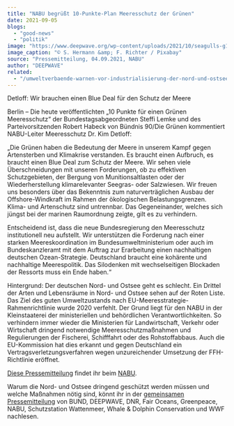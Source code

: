 ```yaml
---
title: "NABU begrüßt 10-Punkte-Plan Meeresschutz der Grünen"
date: 2021-09-05
blogs: 
  - "good-news"
  - "politik"
image: "https://www.deepwave.org/wp-content/uploads/2021/10/seagulls-g105f9dedc_1920.jpg"
image_caption: "© S. Hermann &amp; F. Richter / Pixabay"
source: "Pressemitteilung, 04.09.2021, NABU"
author: "DEEPWAVE"
related: 
  - "/umweltverbaende-warnen-vor-industrialisierung-der-nord-und-ostsee/"
---
```


Detloff: Wir brauchen einen Blue Deal für den Schutz der Meere

Berlin – Die heute veröffentlichten „10 Punkte für einen Grünen Meeresschutz“ der Bundestagsabgeordneten Steffi Lemke und des Parteivorsitzenden Robert Habeck von Bündnis 90/Die Grünen kommentiert NABU-Leiter Meeresschutz Dr. Kim Detloff:

„Die Grünen haben die Bedeutung der Meere in unserem Kampf gegen Artensterben und Klimakrise verstanden. Es braucht einen Aufbruch, es braucht einen Blue Deal zum Schutz der Meere. Wir sehen viele Überschneidungen mit unseren Forderungen, ob zu effektiven Schutzgebieten, der Bergung von Munitionsaltlasten oder der Wiederherstellung klimarelevanter Seegras- oder Salzwiesen. Wir freuen uns besonders über das Bekenntnis zum naturverträglichen Ausbau der Offshore-Windkraft im Rahmen der ökologischen Belastungsgrenzen. Klima- und Artenschutz sind untrennbar. Das Gegeneinander, welches sich jüngst bei der marinen Raumordnung zeigte, gilt es zu verhindern.

Entscheidend ist, dass die neue Bundesregierung den Meeresschutz institutionell neu aufstellt. Wir unterstützen die Forderung nach einer starken Meereskoordination im Bundesumweltministerium oder auch im Bundeskanzleramt mit dem Auftrag zur Erarbeitung einen nachhaltigen deutschen Ozean-Strategie. Deutschland braucht eine kohärente und nachhaltige Meerespolitik. Das Silodenken mit wechselseitigen Blockaden der Ressorts muss ein Ende haben.“

Hintergrund: Der deutschen Nord- und Ostsee geht es schlecht. Ein Drittel der Arten und Lebensräume in Nord- und Ostsee sehen auf der Roten Liste. Das Ziel des guten Umweltzustands nach EU-Meeresstrategie-Rahmenrichtlinie wurde 2020 verfehlt. Der Grund liegt für den NABU in der Kleinstaaterei der ministeriellen und behördlichen Verantwortlichkeiten. So verhindern immer wieder die Ministerien für Landwirtschaft, Verkehr oder Wirtschaft dringend notwendige Meeresschutzmaßnahmen und Regulierungen der Fischerei, Schifffahrt oder des Rohstoffabbaus. Auch die EU-Kommission hat dies erkannt und gegen Deutschland ein Vertragsverletzungsverfahren wegen unzureichender Umsetzung der FFH-Richtlinie eröffnet.

[Diese Pressemitteilung](https://www.nabu.de/modules/presseservice/index.php?popup=true&db=presseservice&show=32492) findet ihr beim [NABU](https://www.nabu.de/).

Warum die Nord- und Ostsee dringend geschützt werden müssen und welche Maßnahmen nötig sind, könnt ihr in der [gemeinsamen Pressemitteilung](https://www.deepwave.org/umweltverbaende-warnen-vor-industrialisierung-der-nord-und-ostsee/) von BUND, DEEPWAVE, DNR, Fair Oceans, Greenpeace, NABU, Schutzstation Wattenmeer, Whale & Dolphin Conservation und WWF nachlesen.
